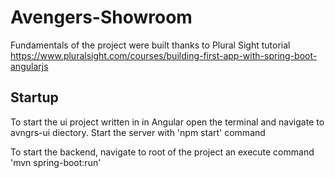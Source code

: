 # Avengers-Showroom

Fundamentals of the project were built thanks to Plural Sight tutorial https://www.pluralsight.com/courses/building-first-app-with-spring-boot-angularjs

## Startup
To start the ui project written in in Angular open the terminal and navigate to avngrs-ui diectory.
Start the server with 'npm start' command

To start the backend, navigate to root of the project an execute command 'mvn spring-boot:run'
